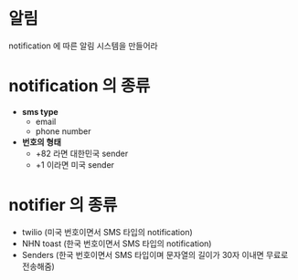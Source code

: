 # 알림

notification 에 따른 알림 시스템을 만들어라

# notification 의 종류

- **sms type**
  - email
  - phone number
- **번호의 형태**
  - +82 라면 대한민국 sender
  - +1 이라면 미국 sender

# notifier 의 종류

- twilio (미국 번호이면서 SMS 타입의 notification)
- NHN toast (한국 번호이면서 SMS 타입의 notification)
- Senders (한국 번호이면서 SMS 타입이며 문자열의 길이가 30자 이내면 무료로 전송해줌)
